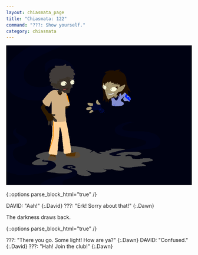 ```yaml
---
layout: chiasmata_page
title: "Chiasmata: 122"
command: "???: Show yourself."
category: chiasmata
---
```


![122](/chiasmata/images/narrative/121.png)

{::options parse_block_html="true" /}
<div class="dialogue">
DAVID: "Aah!" 
{:.David}
???: "Erk! Sorry about that!" 
{:.Dawn}
</div>

The darkness draws back.

{::options parse_block_html="true" /}
<div class="dialogue">
???: "There you go. Some light! How are ya?" 
{:.Dawn}
DAVID: "Confused." 
{:.David}
???: "Hah! Join the club!" 
{:.Dawn}
</div>